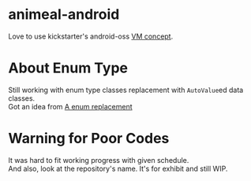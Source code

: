 # animeal-android
Love to use kickstarter's android-oss [VM concept](https://github.com/kickstarter/native-docs/blob/master/vm-structure.md).  

# About Enum Type
Still working with enum type classes replacement with `AutoValue`ed data classes.  
Got an idea from [A enum replacement](https://gist.github.com/mitchwongho/4a8cb9046e2304b1811f)

# Warning for Poor Codes
It was hard to fit working progress with given schedule.  
And also, look at the repository's name. It's for exhibit and still WIP.
